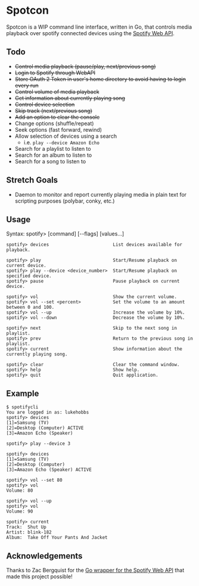 # Spotcon

Spotcon is a WIP command line interface, written in Go, that controls media playback over spotify connected devices using the [Spotify Web API](https://api.spotify.com).

## Todo

- ~~Control media playback (pause/play, next/previous song)~~
- ~~Login to Spotify through WebAPI~~
- ~~Store OAuth 2 Token in user's home directory to avoid having to login every run~~
- ~~Control volume of media playback~~
- ~~Get information about currently playing song~~
- ~~Control device selection~~
- ~~Skip track (next/previous song)~~
- ~~Add an option to clear the console~~
- Change options (shuffle/repeat)
- Seek options (fast forward, rewind)
- Allow selection of devices using a search
  - i.e. `play --device Amazon Echo`
- Search for a playlist to listen to
- Search for an album to listen to
- Search for a song to listen to

## Stretch Goals

- Daemon to monitor and report currently playing media in plain text for scripting purposes (polybar, conky, etc.)

## Usage

Syntax: spotify> [command] [--flags] [values...]

```
spotify> devices                        List devices available for playback.

spotify> play                           Start/Resume playback on current device.
spotify> play --device <device_number>  Start/Resume playback on specified device.
spotify> pause                          Pause playback on current device.

spotify> vol                            Show the current volume.
spotify> vol --set <percent>            Set the volume to an amount between 0 and 100.
spotify> vol --up                       Increase the volume by 10%.
spotify> vol --down                     Decrease the volume by 10%.

spotify> next                           Skip to the next song in playlist.
spotify> prev                           Return to the previous song in playlist.
spotify> current                        Show information about the currently playing song.

spotify> clear                          Clear the command window.
spotify> help                           Show help.
spotify> quit                           Quit application.
```

## Example

```
$ spotifycli
You are logged in as: lukehobbs
spotify> devices
[1]=Samsung (TV)
[2]=Desktop (Computer) ACTIVE
[3]=Amazon Echo (Speaker)

spotify> play --device 3

spotify> devices
[1]=Samsung (TV)
[2]=Desktop (Computer)
[3]=Amazon Echo (Speaker) ACTIVE

spotify> vol --set 80
spotify> vol
Volume: 80

spotify> vol --up
spotify> vol
Volume: 90

spotify> current
Track:  Shut Up
Artist:	blink-182
Album:	Take Off Your Pants And Jacket
```


## Acknowledgements

Thanks to Zac Bergquist for the [Go wrapper for the Spotify Web API](https://github.com/zmb3/spotify) that made this project possible!
